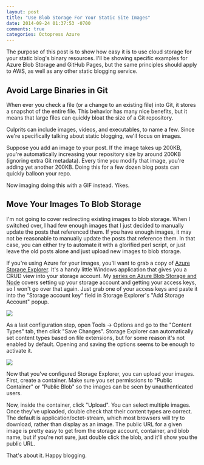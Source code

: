 ```yaml
---
layout: post
title: "Use Blob Storage For Your Static Site Images"
date: 2014-09-24 01:37:53 -0700
comments: true
categories: Octopress Azure
---
```


The purpose of this post is to show how easy it is to use cloud storage for your static blog's binary resources.
I'll be showing specific examples for Azure Blob Storage and GitHub Pages, but the same principles should apply to AWS, as well as any other static blogging service.

Avoid Large Binaries in Git
---

When ever you check a file (or a change to an existing file) into Git, it stores a snapshot of the entire file.
This behavior has many nice benefits, but it means that large files can quickly bloat the size of a Git repository.

Culprits can include images, videos, and executables, to name a few.
Since we're specifically talking about static blogging, we'll focus on images.

Suppose you add an image to your post.
If the image takes up 200KB, you're automatically increasing your repository size by around 200KB (ignoring extra Git metadata).
Every time you modify that image, you're adding yet another 200KB.
Doing this for a few dozen blog posts can quickly balloon your repo.

Now imaging doing this with a GIF instead. Yikes.

Move Your Images To Blob Storage
---

I'm not going to cover redirecting existing images to blob storage.
When I switched over, I had few enough images that I just decided to manually update the posts that referenced them.
If you have enough images, it may not be reasonable to manually update the posts that reference them. In that case, you can either try to automate it with a glorified perl script, or just leave the old posts alone and just upload new images to blob storage.

If you're using Azure for your images, you'll want to grab a copy of [Azure Storage Explorer](http://azurestorageexplorer.codeplex.com/). It's a handy little Windows application that gives you a CRUD view into your storage account. My [series on Azure Blob Storage and Node](http://willi.am/blog/2014/07/01/azure-blob-storage-and-node-first-steps/) covers setting up your storage account and getting your access keys, so I won't go over that again. Just grab one of your access keys and paste it into the "Storage account key" field in Storage Explorer's "Add Storage Account" popup.

![](http://itsananderson.blob.core.windows.net/post-images/setup-storage-explorer.png)

As a last configuration step, open Tools &rarr; Options and go to the "Content Types" tab, then click "Save Changes". Storage Explorer can automatically set content types based on file extensions, but for some reason it's not enabled by default. Opening and saving the options seems to be enough to activate it.

![](http://itsananderson.blob.core.windows.net/post-images/configure-storage-explorer.png)

Now that you've configured Storage Explorer, you can upload your images. First, create a container. Make sure you set permissions to "Public Container" or "Public Blob" so the images can be seen by unauthenticated users.

Now, inside the container, click "Upload". You can select multiple images. Once they've uploaded, double check that their content types are correct. The default is application/octet-stream, which most browsers will try to download, rather than display as an image. The public URL for a given image is pretty easy to get from the storage account, container, and blob name, but if you're not sure, just double click the blob, and it'll show you the public URL.

That's about it. Happy blogging.
